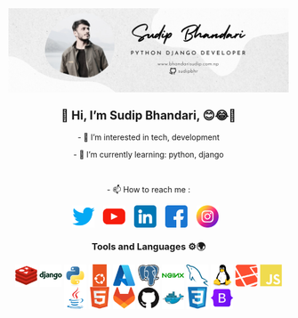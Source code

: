 
<img align="center" src="images/cover.png" alt="sudip_bhr" />
<h2 align="center">
  👋 Hi, I’m Sudip Bhandari, 😊😂🙏
</h2>
<p align="center">
  - 👀 I’m interested in tech, development
</p>
<p align="center">
  - 🌱 I’m currently learning: python, django
</p>
<br>
<p align="center">
  - 📫 How to reach me :
</p>
<p align="center">
  <a href="https://twitter.com/sudip_bhr" target="blank"><img align="center" src="images/twitter.png" alt="sudip_bhr" height="40" width="40" /></a>&nbsp; &nbsp;
  <a href="https://youtube.com/SmartGene" target="blank"><img align="center" src="images/youtube.png" alt="SmartGene" height="40" width="40" /></a>&nbsp; &nbsp;
  <a href="https://linkedin.com/in/sudipbhr57" target="blank"><img align="center" src="images/linkedin.png" alt="sudipbhr57" height="40" width="40" /></a>&nbsp; &nbsp;
  <a href="https://fb.com/sudipbhr57" target="blank"><img align="center" src="images/facebook.png" alt="sudipbhr57" height="40" width="40" /></a>&nbsp; &nbsp;
  <a href="https://instagram.com/sudip_bhr" target="blank"><img align="center" src="images/instagram.png" alt="sudip_bhr" height="40" width="40" /></a>&nbsp; &nbsp;
</p>

<h3 align="center">
  Tools and Languages ⚙️🌍
</h3>

<p align="center">
<img align="center" src="https://github.com/devicons/devicon/blob/master/icons/redis/redis-original.svg" alt="sudip_bhr" height="40" width="40" />
<img align="center" src="https://raw.githubusercontent.com/devicons/devicon/55609aa5bd817ff167afce0d965585c92040787a/icons/django/django-plain-wordmark.svg" alt="sudip_bhr" height="40" width="40" />
<img align="center" src="https://github.com/devicons/devicon/blob/master/icons/python/python-original.svg" alt="sudip_bhr" height="40" width="40" />
<img align="center" src="https://github.com/devicons/devicon/blob/master/icons/ubuntu/ubuntu-plain.svg" alt="sudip_bhr" height="40" width="40" />
<img align="center" src="https://raw.githubusercontent.com/devicons/devicon/55609aa5bd817ff167afce0d965585c92040787a/icons/azure/azure-original.svg" alt="sudip_bhr" height="40" width="40" />
<img align="center" src="https://github.com/devicons/devicon/blob/master/icons/postgresql/postgresql-original.svg" alt="sudip_bhr" height="40" width="40" />
<img align="center" src="https://github.com/devicons/devicon/blob/master/icons/nginx/nginx-original.svg" alt="sudip_bhr" height="40" width="40" />
<img align="center" src="https://github.com/devicons/devicon/blob/master/icons/mysql/mysql-original.svg" alt="sudip_bhr" height="40" width="40" />
<img align="center" src="https://raw.githubusercontent.com/devicons/devicon/55609aa5bd817ff167afce0d965585c92040787a/icons/linux/linux-original.svg" alt="sudip_bhr" height="40" width="40" />
<img align="center" src="https://github.com/devicons/devicon/blob/master/icons/laravel/laravel-plain.svg" alt="sudip_bhr" height="40" width="40" />
<img align="center" src="https://github.com/devicons/devicon/blob/master/icons/javascript/javascript-plain.svg" alt="sudip_bhr" height="40" width="40" />
<img align="center" src="https://github.com/devicons/devicon/blob/master/icons/java/java-original.svg" alt="sudip_bhr" height="40" width="40" />
<img align="center" src="https://github.com/devicons/devicon/blob/master/icons/html5/html5-original.svg" alt="sudip_bhr" height="40" width="40" />
<img align="center" src="https://github.com/devicons/devicon/blob/master/icons/gitlab/gitlab-original.svg" alt="sudip_bhr" height="40" width="40" />
<img align="center" src="https://github.com/devicons/devicon/blob/master/icons/github/github-original.svg" alt="sudip_bhr" height="40" width="40" />
<img align="center" src="https://raw.githubusercontent.com/devicons/devicon/55609aa5bd817ff167afce0d965585c92040787a/icons/docker/docker-original.svg" alt="sudip_bhr" height="40" width="40" />
<img align="center" src="https://raw.githubusercontent.com/devicons/devicon/55609aa5bd817ff167afce0d965585c92040787a/icons/css3/css3-original.svg" alt="sudip_bhr" height="40" width="40" />
<img align="center" src="https://raw.githubusercontent.com/devicons/devicon/55609aa5bd817ff167afce0d965585c92040787a/icons/bootstrap/bootstrap-original.svg" alt="sudip_bhr" height="40" width="40" />

</p>


